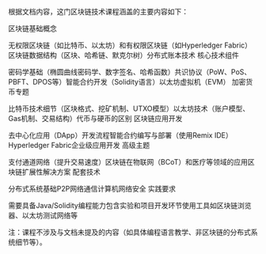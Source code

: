 根据文档内容，这门区块链技术课程涵盖的主要内容如下：

区块链基础概念

无权限区块链（如比特币、以太坊）和有权限区块链（如Hyperledger Fabric）区块链数据结构（区块、哈希链、默克尔树）分布式账本技术
核心技术组件

密码学基础（椭圆曲线密码学、数字签名、哈希函数）共识协议（PoW、PoS、PBFT、DPOS等）智能合约开发（Solidity语言）以太坊虚拟机（EVM）
加密货币专题

比特币技术细节（区块格式、挖矿机制、UTXO模型）以太坊技术（账户模型、Gas机制、交易结构）代币与硬币的区别
区块链应用开发

去中心化应用（DApp）开发流程智能合约编写与部署（使用Remix IDE）Hyperledger Fabric企业级应用开发
高级主题

支付通道网络（提升交易速度）区块链在物联网（BCoT）和医疗等领域的应用区块链扩展性解决方案
配套技术

分布式系统基础P2P网络通信计算机网络安全
实践要求

需要具备Java/Solidity编程能力包含实验和项目开发环节使用工具如区块链浏览器、以太坊测试网络等

注：课程不涉及与文档未提及的内容（如具体编程语言教学、非区块链的分布式系统细节等）。
